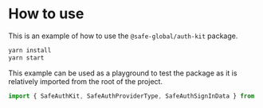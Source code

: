 # How to use

This is an example of how to use the `@safe-global/auth-kit` package.

```bash
yarn install
yarn start
```

This example can be used as a playground to test the package as it is relatively imported from the root of the project.

```typescript
import { SafeAuthKit, SafeAuthProviderType, SafeAuthSignInData } from '../../src/index'
```
